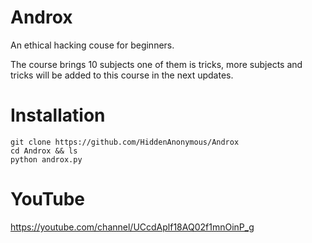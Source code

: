 # Androx

An ethical hacking couse for beginners.

The course brings 10 subjects one of them is tricks,
more subjects and tricks will be added to this 
course in the next updates.

# Installation
```
git clone https://github.com/HiddenAnonymous/Androx
cd Androx && ls
python androx.py
```
# YouTube

https://youtube.com/channel/UCcdAplf18AQ02f1mnOinP_g
